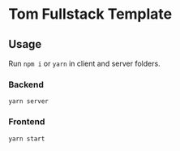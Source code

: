 # Tom Fullstack Template

## Usage

Run `npm i` or `yarn` in client and server folders.

### Backend

```
yarn server
```

### Frontend

```
yarn start
```

